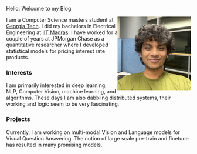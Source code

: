 
Hello. Welcome to my Blog

<img align="right" width="200" height="200" src="/images/Sarath.jpg">

I am a Computer Science masters student at [Georgia Tech](https://www.gatech.edu/). I did my bachelors in Electrical Engineering at [IIT Madras](https://www.iitm.ac.in/). I have worked for a couple of years at JPMorgan Chase as a quantitative researcher where I developed statistical models for pricing interest rate products.

### Interests
I am primarily interested in deep learning, NLP, Computer Vision, machine learning, and algorithms. These days I am also dabbling distributed systems, their working and logic seem to be very fascinating. 

### Projects

Currently, I am working on multi-modal Vision and Language models for Visual Question Answering. The notion of large scale pre-train and finetune has resulted in many promising models. 
